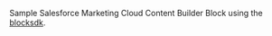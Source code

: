 Sample Salesforce Marketing Cloud Content Builder Block using the [blocksdk](https://github.com/salesforce-marketingcloud/blocksdk).


